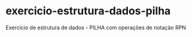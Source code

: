 # exercicio-estrutura-dados-pilha
Exercício de estrutura de dados - PILHA com operações de notação RPN

